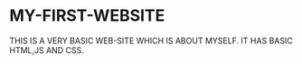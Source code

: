 # MY-FIRST-WEBSITE
THIS IS A VERY BASIC WEB-SITE WHICH IS ABOUT MYSELF.
IT HAS BASIC HTML,JS AND CSS.
